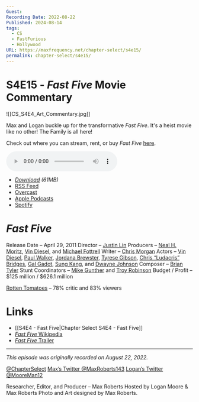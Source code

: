 ```yaml
---
Guest: 
Recording Date: 2022-08-22
Published: 2024-08-14
tags:
  - CS
  - FastFurious
  - Hollywood
URL: https://maxfrequency.net/chapter-select/s4e15/
permalink: chapter-select/s4e15/
---
```

# S4E15 - *Fast Five* Movie Commentary

![[CS_S4E4_Art_Commentary.jpg]]

Max and Logan buckle up for the transformative *Fast Five*. It's a heist movie like no other! The Family is all here! 

Check out where you can stream, rent, or buy *Fast Five* [here](https://www.justwatch.com/us/movie/fast-five).

<audio controls>
  <source src="https://traffic.libsyn.com/chapterselectpod/CS_S4_2F2F_Commentary_Final.mp3">
</audio>

- *[Download](https://traffic.libsyn.com/chapterselectpod/CS_S4E4_Commentary_Final.mp3) (61MB)*
- [RSS Feed](https://chapterselectpod.libsyn.com/rss)
- [Overcast](https://overcast.fm/itunes1568777352/chapter-select)
- [Apple Podcasts](https://podcasts.apple.com/us/podcast/chapter-select/id1568777352)
- [Spotify](https://open.spotify.com/show/4f1TLZXbwtSX7uHROe9KlS)

# *Fast Five*

Release Date – April 29, 2011
Director – [Justin Lin](https://en.wikipedia.org/wiki/Justin_Lin)
Producers – [Neal H. Moritz](https://en.wikipedia.org/wiki/Neal_H._Moritz), [Vin Diesel](https://en.wikipedia.org/wiki/Vin_Diesel), and [Michael Fottrell](https://www.imdb.com/name/nm0288202/)
Writer – [Chris Morgan](https://en.wikipedia.org/wiki/Chris_Morgan_(filmmaker))
Actors – [Vin Diesel](https://en.wikipedia.org/wiki/Vin_Diesel), [Paul Walker](https://en.wikipedia.org/wiki/Paul_Walker), [Jordana Brewster](https://en.wikipedia.org/wiki/Jordana_Brewster), [Tyrese Gibson](https://en.wikipedia.org/wiki/Tyrese_Gibson), [Chris “Ludacris” Bridges](https://en.wikipedia.org/wiki/Ludacris), [Gal Gadot](https://en.wikipedia.org/wiki/Gal_Gadot), [Sung Kang](https://en.wikipedia.org/wiki/Sung_Kang), and [Dwayne Johnson](https://en.wikipedia.org/wiki/Dwayne_Johnson)
Composer – [Brian Tyler](https://en.wikipedia.org/wiki/Brian_Tyler)
Stunt Coordinators – [Mike Gunther](https://www.imdb.com/name/nm0348389/) and [Troy Robinson](https://www.imdb.com/name/nm0733162/)
Budget / Profit – $125 million / $626.1 million

[Rotten Tomatoes](https://www.rottentomatoes.com/m/fast_five) – 78% critic and 83% viewers
# Links

- [[S4E4 - Fast Five|Chapter Select S4E4 - Fast Five]]
- [*Fast Five* Wikipedia](https://en.wikipedia.org/wiki/Fast_Five)
- [*Fast Five* Trailer](https://youtu.be/vcn2GOuZCKI)

---
*This episode was originally recorded on August 22, 2022.*

[@ChapterSelect](https://www.twitter.com/chapterselect)
[Max’s Twitter @MaxRoberts143](https://www.twitter.com/maxroberts143)
[Logan’s Twitter @MooreMan12](https://www.twitter.com/mooreman12)

Researcher, Editor, and Producer – Max Roberts
Hosted by Logan Moore & Max Roberts
Photo and Art designed by Max Roberts.